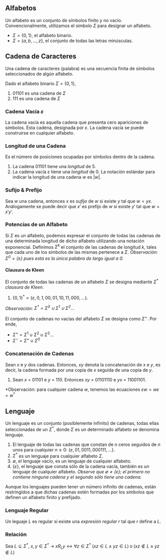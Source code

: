 ## Alfabetos
Un alfabeto es un conjunto de símbolos finito y no vacío. Convencionalmente, utilizamos el símbolo $\Sigma$ para designar un alfabeto.
- $\Sigma = \{0,1\}$, el alfabeto binario.
- $\Sigma = \{a,b,...,z\}$, el conjunto de todas las letras minúsculas.

## Cadena de Caracteres
Una cadena de caracteres (palabra) es una secuencia finita de símbolos seleccionados de algún alfabeto.

Dado el alfabeto binario $\Sigma = \{0,1\}$,
  1. 01101 es una cadena de $\Sigma$
  2. 111 es una cadena de $\Sigma$

### Cadena Vacía $\varepsilon$
La cadena vacía es aquella cadena que presenta cero apariciones de símbolos. Esta cadena, designada por $\varepsilon$.
La cadena vacía se puede construirse en cualquier alfabeto.

### Longitud de una Cadena
Es el número de posiciones ocupadas por símbolos dentro de la cadena.
1. La cadena 01101 tiene una *longitud* de 5.
2. La cadena vacía $\varepsilon$ tiene una *longitud* de 0.
La notación estándar para indicar la longitud de una cadena $w$ es $|w|$.

### Sufijo & Prefijo
Sea $w$ una cadena, entonces $x$ es *sufijo* de $w$ si existe $y$ tal que $w=yx$.
Análogamente se puede decir que $x'$ es prefijo de $w$ si existe $y'$ tal que $w=x'y'$.

### Potencias de un Alfabeto
Si $\Sigma$ es un alfabeto, podemos expresar el conjunto de todas las cadenas de una determinada longitud de dicho alfabeto utilizando una notación exponencial.
Definimos $\Sigma^k$ el conjunto de las cadenas de longitud $k$, tales que cada uno de los símbolos de las mismas pertenece a $\Sigma$.
*Observación: $\Sigma^0 = \{\varepsilon\}$ pues esta es la única palabra de largo igual a 0.*

#### Clausura de Kleen
El conjunto de todas las cadenas de un alfabeto $\Sigma$ se designa mediante $\Sigma^*$ *clausura de Kleen*.
1. $\{0,1\}^* = \{\varepsilon,0,1,00,01,10,11,000,...\}$.

*Observación: $\Sigma^* = \Sigma^0 \cup \Sigma^1 \cup \Sigma^2 ...$*

El conjunto de cadenas no vacías del alfabeto $\Sigma$ se designa como $\Sigma^+$. Por ende, 
- $\Sigma^+ = \Sigma^1 \cup \Sigma^2 \cup \Sigma^3 ...$
- $\Sigma^\star = \Sigma^+ \cup \Sigma^0$

### Concatenación de Cadenas
Sean $x$ e $y$ dos cadenas. Entonces, $xy$ denota la concatenación de $x$ e $y$, es decir, la cadena formada por una copia de $x$ seguida de una copia de $y$.
1. Sean $x$ = 01101 e $y$ = 110. Entonces $xy$ = 01101110 e $yx$ = 11001101.

*Observación: para cualquier cadena $w$, tenemos las ecuaciones $\varepsilon w = w \varepsilon = w^*$

## Lenguaje
Un lenguaje es un conjunto (posiblemente infinito) de cadenas, todas ellas seleccionadas de un $\Sigma^*$, donde $\Sigma$ es un determinado alfabeto se denomina lenguaje.

1. El lenguaje de todas las cadenas que constan de $n$ ceros seguidos de $n$ unos para cualquier $n \ge 0$: $\{\varepsilon,01,0011,000111,...\}$.
2. $\Sigma^*$ es un lenguaje para cualquier alfabeto $\Sigma$.
3. $\emptyset$, el lenguaje vacío, es un lenguaje de cualquier alfabeto.
4. $\{\varepsilon \}$, el lenguaje que consta sólo de la cadena vacía, también es un lenguaje de cualquier alfabeto. *Observe que $\emptyset \neq \{\varepsilon\}$; el primero no contiene ninguna cadena y el segundo sólo tiene una cadena.*

Aunque los lenguajes pueden tener un número infinito de cadenas, están restringidos a que dichas cadenas estén formadas por los símbolos que definen un alfabeto finito y prefijado.

### Lenguaje Regular
Un leguaje $L$ es regular si existe una *expresión regular* $r$ tal que $r$ define a $L$.

### Relación
Sea $L \subseteq \Sigma^*, \; x,y \in \Sigma^* \; \rightarrow \; x R_{L} y \leftrightarrow \forall z \in \Sigma^* \; (xz \in L \land yz \in L) \; \text{o} \; (xz \notin L \land yz \notin L)$